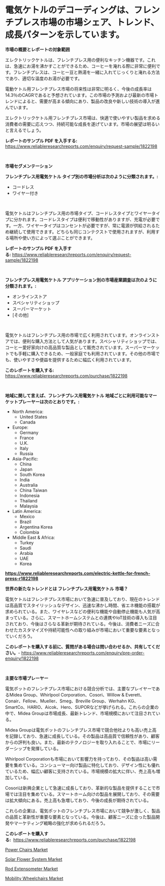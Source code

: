 <p><h1>電気ケトルのデコーディングは、フレンチプレス市場の市場シェア、トレンド、成長パターンを示しています。</h1></p><p><strong>市場の概要とレポートの対象範囲</strong></p>
<p><p>エレクトリックケトルは、フレンチプレス用の便利なキッチン機器です。これは、急速にお湯を沸かすことができるため、コーヒーを淹れる際に非常に便利です。フレンチプレスは、コーヒー豆と熱湯を一緒に入れてじっくりと淹れる方法であり、適切な温度のお湯が必要です。</p><p>電動ケトル用フレンチプレス市場の将来性は非常に明るく、今後の成長率は14.3％のCAGRであると予想されています。この市場の予測および最新の市場トレンドによると、需要が高まる傾向にあり、製品の改良や新しい技術の導入が進んでいます。</p><p>エレクトリックケトル用フレンチプレス市場は、快適で使いやすい製品を求める消費者の需要に応えつつ、持続可能な成長を遂げています。市場の展望は明るいと言えるでしょう。</p></p>
<p><strong>レポートのサンプル PDF を入手する:</strong> <a href="https://www.reliableresearchreports.com/enquiry/request-sample/1822198">https://www.reliableresearchreports.com/enquiry/request-sample/1822198</a></p>
<p>&nbsp;</p>
<p><strong>市場セグメンテーション</strong></p>
<p><strong>フレンチプレス用電気ケトル タイプ別の市場分析は次のように分類されます。:</strong></p>
<p><ul><li>コードレス</li><li>ワイヤー付き</li></ul></p>
<p>&nbsp;</p>
<p><p>電気ケトルはフレンチプレス用の市場タイプ、コードレスタイプとワイヤータイプに分かれます。コードレスタイプは便利で移動性がありますが、充電が必要です。一方、ワイヤータイプはコンセントが必要ですが、常に電源が供給されるため継続して使用できます。どちらも同じコンテクストで使用されますが、利用する場所や使い方によって選ぶことができます。</p></p>
<p><strong>レポートのサンプル PDF を入手する:</strong>&nbsp;<a href="https://www.reliableresearchreports.com/enquiry/request-sample/1822198">https://www.reliableresearchreports.com/enquiry/request-sample/1822198</a></p>
<p>&nbsp;</p>
<p><strong> フレンチプレス用電気ケトル アプリケーション別の市場産業調査は次のように分類されます。:</strong></p>
<p><ul><li>オンラインストア</li><li>スペシャリティショップ</li><li>スーパーマーケット</li><li>[その他]</li></ul></p>
<p>&nbsp;</p>
<p><p>電気ケトルはフレンチプレス用の市場で広く利用されています。オンラインストアでは、便利な購入方法として人気があります。スペシャリティショップでは、コーヒー愛好家向けの高品質な製品として販売されています。スーパーマーケットでも手軽に購入できるため、一般家庭でも利用されています。その他の市場でも、使いやすさや便益を提供するために幅広く利用されています。</p></p>
<p><strong>このレポートを購入する:</strong>&nbsp; <a href="https://www.reliableresearchreports.com/purchase/1822198">https://www.reliableresearchreports.com/purchase/1822198</a></p>
<p>&nbsp;</p>
<p><strong>地域に関して言えば、フレンチプレス用電気ケトル 地域ごとに利用可能なマーケットプレーヤーは次のとおりです。:</strong></p>
<p><ul>
    <li>
        North America:
        <ul>
            <li>United States</li>
            <li>Canada</li>
        </ul>
    </li>
    <li>
        Europe:
        <ul>
            <li>Germany</li>
            <li>France</li>
            <li>U.K.</li>
            <li>Italy</li>
            <li>Russia</li>
        </ul>
    </li>
    <li>
        Asia-Pacific:
        <ul>
            <li>China</li>
            <li>Japan</li>
            <li>South Korea</li>
            <li>India</li>
            <li>Australia</li>
            <li>China Taiwan</li>
            <li>Indonesia</li>
            <li>Thailand</li>
            <li>Malaysia</li>
        </ul>
    </li>
    <li>
        Latin America:
        <ul>
            <li>Mexico</li>
            <li>Brazil</li>
            <li>Argentina Korea</li>
            <li>Colombia</li>
        </ul>
    </li>
    <li>
        Middle East & Africa:
        <ul>
            <li>Turkey</li>
            <li>Saudi</li>
            <li>Arabia</li>
            <li>UAE</li>
            <li>Korea</li>
        </ul>
    </li>
    </ul></p>
<p><strong><a href="https://www.reliableresearchreports.com/electric-kettle-for-french-press-r1822198">https://www.reliableresearchreports.com/electric-kettle-for-french-press-r1822198</a></strong>&nbsp;</p>
<p><strong>世界の新たなトレンドとは フレンチプレス用電気ケトル 市場？</strong></p>
<p><p>電気ケトルはフレンチプレス市場において急速に普及しており、現在のトレンドは高品質でスタイリッシュなデザイン、迅速な沸かし時間、省エネ機能の搭載が求められている。また、ワイヤレスなどの便利な機能や自動停止機能も人気が高まっている。さらに、スマートホームシステムとの連携やIoT技術の導入も注目されており、今後はさらなる革新が期待されている。今後は、消費者ニーズに合わせたカスタマイズや持続可能性への取り組みが市場において重要な要素となっていくだろう。</p></p>
<p><strong>このレポートを購入する前に、質問がある場合は問い合わせるか、共有してください。</strong>- <a href="https://www.reliableresearchreports.com/enquiry/pre-order-enquiry/1822198">https://www.reliableresearchreports.com/enquiry/pre-order-enquiry/1822198</a></p>
<p>&nbsp;</p>
<p><strong>主要な市場プレーヤー</strong></p>
<p><p>電気ポットのフレンチプレス市場における競合分析では、主要なプレイヤーであるMidea Group、Whirlpool Corporation、Cosori、Willow & Everett、Conair、Fellow、Mueller、Smeg、Breville Group、Werhahn KG、SmartCo、HARIO、Aicok、Hero、SUPORなどが挙げられる。これらの企業の中で、Midea Groupは市場成長、最新トレンド、市場規模において注目されている。</p><p>Midea Groupは電気ポットのフレンチプレス市場で競合他社よりも高い売上高を記録しており、急速に成長している。その製品は高品質で信頼性があり、顧客からの評判も良い。また、最新のテクノロジーを取り入れることで、市場にリーダーシップを発揮している。</p><p>Whirlpool Corporationも市場において影響力を持っており、その製品は高い需要を集めている。コンシューマー向け製品に特化しており、デザイン性にも優れているため、幅広い顧客に支持されている。市場規模の拡大に伴い、売上高も増加している。</p><p>Cosoriは新興企業として急速に成長しており、革新的な製品を提供することで市場では注目を集めている。スマートホーム向けの製品を展開しており、その需要は拡大傾向にある。売上高も急増しており、今後の成長が期待されている。</p><p>これらの企業は、電気ポットのフレンチプレス市場において競争が激しく、製品の品質と革新性が重要な要素となっている。今後は、顧客ニーズに合った製品開発やマーケティング戦略の強化が求められるだろう。</p></p>
<p><strong>このレポートを購入する:</strong>&nbsp;&nbsp;<a href="https://www.reliableresearchreports.com/purchase/1822198">https://www.reliableresearchreports.com/purchase/1822198</a></p>
<p><p><a href="https://www.linkedin.com/pulse/power-chairs-market-insight-trends-growth-forecasted-from-2024-vkk4e?trackingId=O2XRhQq5R9RRR9Zgva6W5g%3D%3D">Power Chairs Market</a></p><p><a href="https://github.com/changoleonlaverguenzanoexiste/Market-Research-Report-List-2/blob/main/solar-flower-system-market.md">Solar Flower System Market</a></p><p><a href="https://github.com/dimitrishawkinswaynenp91rgz/Market-Research-Report-List-2/blob/main/rod-extensometer-market.md">Rod Extensometer Market</a></p><p><a href="https://www.linkedin.com/pulse/mobility-wheelchairs-market-size-trends-complete-industry-x0zge?trackingId=Lr6WUUQkqh4xvompETkPIg%3D%3D">Mobility Wheelchairs Market</a></p></p>